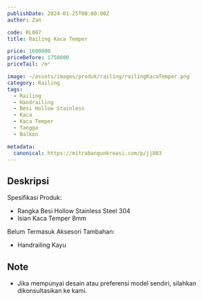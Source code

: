 ```yaml
---
publishDate: 2024-01-25T00:00:00Z
author: Zan

code: RL007
title: Railing Kaca Temper

price: 1600000
priceBefore: 1750000
priceTail: /m²

image: ~/assets/images/produk/railing/railingKacaTemper.png
category: Railing
tags:
  - Railing
  - Handrailing
  - Besi Hollow Stainless
  - Kaca
  - Kaca Temper
  - Tangga
  - Balkon

metadata:
  canonical: https://mitrabangunkreasi.com/p/jj003
---
```


## Deskripsi

Spesifikasi Produk:
- Rangka Besi Hollow Stainless Steel 304
- Isian Kaca Temper 8mm

Belum Termasuk Aksesori Tambahan:
- Handrailing Kayu

## Note
- Jika mempunyai desain atau preferensi model sendiri, silahkan dikonsultasikan ke kami.